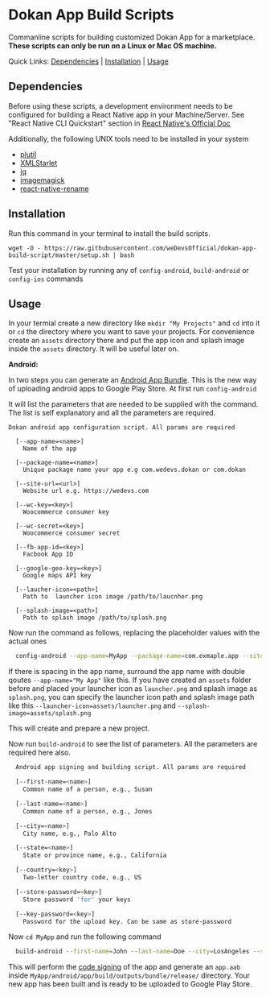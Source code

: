 # Dokan App Build Scripts

Commanline scripts for building customized Dokan App for a marketplace. **These scripts can only be run on a Linux or Mac OS machine.**

Quick Links: [Dependencies](#dependencies) | [Installation](#installation) | [Usage](#usage)

## Dependencies

Before using these scripts, a development environment needs to be configured for building a React Native app in your Machine/Server. See "React Native CLI Quickstart" section in [React Native's Official Doc](https://facebook.github.io/react-native/docs/getting-started)

Additionally, the following UNIX tools need to be installed in your system

<!-- - [ACK](https://beyondgrep.com/install/) -->

- [plutil](http://manpages.ubuntu.com/manpages/precise/man1/plutil.1.html)
- [XMLStarlet](http://xmlstar.sourceforge.net/)
- [jq](https://stedolan.github.io/jq/download/)
- [imagemagick](https://imagemagick.org/index.php)
- [react-native-rename](https://github.com/junedomingo/react-native-rename)

## Installation

Run this command in your terminal to install the build scripts.

`wget -O - https://raw.githubusercontent.com/weDevsOfficial/dokan-app-build-script/master/setup.sh | bash`

Test your installation by running any of `config-android`, `build-android` or `config-ios` commands

## Usage

In your termial create a new directory like `mkdir "My Projects"` and `cd` into it or `cd` the directory where you want to save your projects. For convenience create an `assets` directory there and put the app icon and splash image inside the `assets` directory. It will be useful later on.

**Android:**

In two steps you can generate an [Android App Bundle](https://developer.android.com/guide/app-bundle). This is the new way of uploading android apps to Google Play Store. At first run `config-android`

It will list the parameters that are needed to be supplied with the command. The list is self explanatory and all the parameters are required.

```console
Dokan android app configuration script. All params are required

  [--app-name=<name>]
    Name of the app

  [--package-name=<name>]
    Unique package name your app e.g com.wedevs.dokan or com.dokan

  [--site-url=<url>]
    Website url e.g. https://wedevs.com

  [--wc-key=<key>]
    Woocommerce consumer key

  [--wc-secret=<key>]
    Woocommerce consumer secret

  [--fb-app-id=<key>]
    Facbook App ID

  [--google-geo-key=<key>]
    Google maps API key

  [--laucher-icon=<path>]
    Path to  launcher icon image /path/to/laucnher.png

  [--splash-image=<path>]
    Path to splash image /path/to/splash.png
```

Now run the command as follows, replacing the placeholder values with the actual ones

```bash
  config-android --app-name=MyApp --package-name=com.exmaple.app --site-url=https://example.com --wc-key=somekey --wc-secret=somesecret --fb-app-id=facebookappid --google-geo-key=googlemapapikey --launcher-icon=path/to/laucnher.png --splash-image=path/to/splash.png
```

If there is spacing in the app name, surround the app name with double qoutes `--app-name="My App"` like this. If you have created an `assets` folder before and placed your launcher icon as `launcher.png` and splash image as `splash.png`, you can specify the launcher icon path and splash image path like this `--launcher-icon=assets/launcher.png` and `--splash-image=assets/splash.png`

This will create and prepare a new project.

Now run `build-android` to see the list of parameters. All the parameters are required here also.

```bash
  Android app signing and building script. All params are required

  [--first-name=<name>]
    Common name of a person, e.g., Susan

  [--last-name=<name>]
    Common name of a person, e.g., Jones

  [--city=<name>]
    City name, e.g., Palo Alto

  [--state=<name>]
    State or province name, e.g., California

  [--country=<key>]
    Two-letter country code, e.g., US

  [--store-password=<key>]
    Store password 'for' your keys

  [--key-password=<key>]
    Password for the upload key. Can be same as store-password
```

Now `cd MyApp` and run the following command

```bash
  build-android --first-name=John --last-name=Doe --city=LosAngeles --state=California --country=US --store-password=somepassword --key-password=somepassword
```

This will perform the [code signing](https://developer.android.com/studio/publish/app-signing) of the app and generate an `app.aab` inside `MyApp/android/app/build/outputs/bundle/release/` directory. Your new app has been built and is ready to be uploaded to Google Play Store.

<!-- siteUrl, wcKeys, fbId, geoKey, iconSet, splashSet -->
